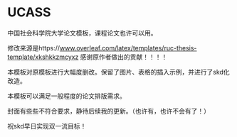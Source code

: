 # UCASS

中国社会科学院大学论文模板，课程论文也许可以用。

修改来源是https://www.overleaf.com/latex/templates/ruc-thesis-template/xkshkkzmcyxz
感谢原作者做出的贡献！！！！

本模板对原模板进行大幅度删改。保留了图片、表格的插入示例，并进行了skd化改造。

本模板可以满足一般程度的论文排版需求。

封面有些些不符合要求，静待后续我的更新。（也许有，也许不会有了！）

祝skd早日实现双一流目标！
